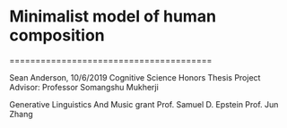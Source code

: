 # Minimalist model of human composition
=======================================

Sean Anderson, 10/6/2019
Cognitive Science Honors Thesis Project
Advisor: Professor Somangshu Mukherji

Generative Linguistics And Music grant
Prof. Samuel D. Epstein
Prof. Jun Zhang

